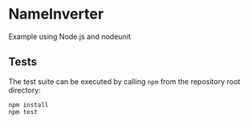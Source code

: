 NameInverter
============

Example using Node.js and nodeunit


Tests
-----
The test suite can be executed by calling `npm` from the repository root directory:

    npm install
    npm test

